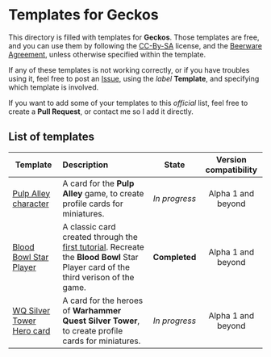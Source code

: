 # Templates for Geckos

This directory is filled with templates for **Geckos**. Those templates are free, and you can use them by following the [CC-By-SA](https://creativecommons.org/licenses/by-sa/3.0/) license, and the [Beerware Agreement](http://www.github.com/gulix/geckos/License.md), unless otherwise specified within the template.

If any of these templates is not working correctly, or if you have troubles using it, feel free to post an [Issue](http://www.github.com/gulix/geckos/issues/new), using the _label_ **Template**, and specifying which template is involved.

If you want to add some of your templates to this _official_ list, feel free to create a **Pull Request**, or contact me so I add it directly.

## List of templates

| Template | Description | State | Version compatibility |
|----------|:-------------|:------:|:-------:|
| [Pulp Alley character](pulpalley-charactercard.json) | A card for the **Pulp Alley** game, to create profile cards for miniatures. | _In progress_ | Alpha 1 and beyond |
| [Blood Bowl Star Player](bloodbowl-starplayerv3.json) | A classic card created through the [first tutorial](http://github.com/gulix/geckos/wiki/Tutorial01). Recreate the **Blood Bowl** Star Player card of the third verison of the game. | **Completed** | Alpha 1 and beyond |
| [WQ Silver Tower Hero card](wquest-silvertower-herocard.json) | A card for the heroes of **Warhammer Quest Silver Tower**, to create profile cards for miniatures. | _In progress_ | Alpha 1 and beyond |

